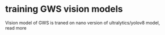 
<h1> training GWS vision models</h1>

Vision model of GWS is traned on nano version of ultralytics/yolov8 model, read <a herf='https://github.com/ultralytics/ultralytics'> more  </a> 


